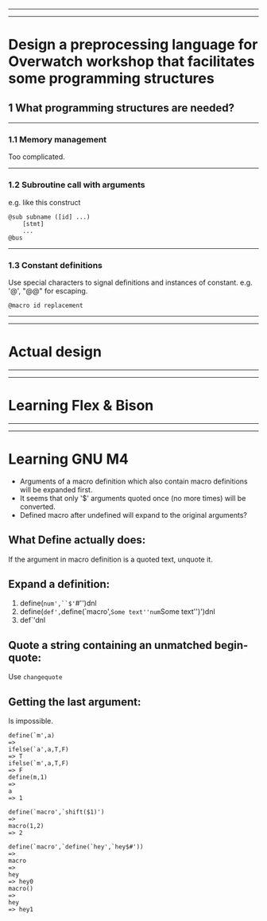 ***
***
# Design a preprocessing language for Overwatch workshop that facilitates some programming structures
## 1 What programming structures are needed?
***
### 1.1 Memory management
Too complicated.
***
### 1.2 Subroutine call with arguments
e.g. like this construct
```
@sub subname ([id] ...)
    [stmt]
    ...
@bus
```
***
### 1.3 Constant definitions
Use special characters to signal definitions and instances of constant. e.g. '@', "@@" for escaping.
```
@macro id replacement
```
***
***
# Actual design
***
***
# Learning Flex & Bison
***
***
# Learning GNU M4
- Arguments of a macro definition which also contain macro definitions will be expanded first.
- It seems that only '$' arguments quoted once (no more times) will be converted.
- Defined macro after undefined will expand to the original arguments?
## What Define actually does:
If the argument in macro definition is a quoted text, unquote it.
## Expand a definition:
1. define(`num',``$'`#'')dnl
2. define(`def',`define(`macro',``Some text''num``Some text'')')dnl
3. def`'dnl
## Quote a string containing an unmatched begin-quote:
Use `changequote`
## Getting the last argument:
Is impossible.

```
define(`m',a)
=> 
ifelse(`a',a,T,F)
=> T
ifelse(`m',a,T,F)
=> F
define(m,1)
=> 
a
=> 1
```

```
define(`macro',`shift($1)')
=> 
macro(1,2)
=> 2
```

```
define(`macro',`define(`hey',`hey$#'))
=> 
macro
=> 
hey
=> hey0
macro()
=>
hey
=> hey1
```
